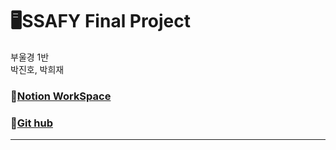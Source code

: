 # 🖥️SSAFY Final Project

부울경 1반<br>
박진호, 박희재

### 🔗[Notion WorkSpace](https://periodic-nova-973.notion.site/Final-PJT-1fbb41fd54f48009b039e537314ca5dd?pvs=4)


### 🔗[Git hub](https://github.com/PPPP98/BookRecommendationPJT.git)

<hr>
